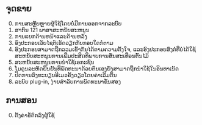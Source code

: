 ## ຈຸດຂາຍ

0. ການສະຫຼັບຫຼາຍຜູ້ໃຊ້ໂດຍບໍ່ມີການອອກຈາກລະບົບ
1. ສາ​ກົນ 121 ພາ​ສາ​ສະ​ຫນັບ​ສະ​ຫນູນ​
2. ການແຍກດ້ານຫນ້າແລະດ້ານຫລັງ
3. ອົງປະກອບເວັບໄຊຕ໌ເຮັດວຽກກັບກອບໃດກໍ່ຕາມ
4. ອົງປະກອບສາມາດຖືກລວມເຂົ້າກັນໄດ້ຕາມຄວາມຕັ້ງໃຈ, ແລະອົງປະກອບສົ່ງຕໍ່ທີ່ບໍ່ໄດ້ໃຊ້ສະຫນັບສະຫນູນການເພີ່ມປະສິດທິພາບການສັ່ນສະເທືອນຕົ້ນໄມ້
5. ສະຫນັບສະຫນູນການນໍາໃຊ້ເອກະຊົນ
6. ໂມດູນລະຫັດຢືນຢັນທີ່ພັດທະນາດ້ວຍຕົນເອງຍັງສາມາດຖືກນໍາໃຊ້ໃນອິນທາເນັດ
7. ປິດການລົງທະບຽນອີເມວຄັ້ງດຽວໂດຍຄ່າເລີ່ມຕົ້ນ
8. ລະບົບ plug-in, ງ່າຍສໍາລັບການພັດທະນາຂັ້ນສອງ

## ການສອນ

0. ຕັ້ງຄ່າຂໍ້ຕົກລົງຜູ້ໃຊ້
